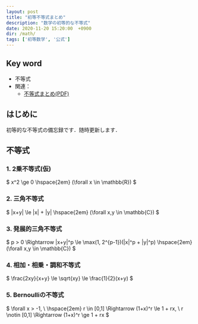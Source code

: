 ```yaml
---
layout: post
title: "初等不等式まとめ"
description: "数学の初等的な不等式"
date: 2020-11-20 15:20:00  +0900
dir: /math/
tags: ['初等数学', '公式']
---
```

<!-- 開発用 -->
<script async src="https://cdnjs.cloudflare.com/ajax/libs/mathjax/2.7.0/MathJax.js?config=TeX-AMS_CHTML"></script>
<script type="text/x-mathjax-config">
 MathJax.Hub.Config({
 tex2jax: {
 inlineMath: [["\\(","\\)"], ['$','$'] ],
 displayMath: [ ['$$','$$'], ["\\[","\\]"] ]
 }
 });
</script>

## Key word
- 不等式
- 関連：
  - [不等式まとめ(PDF)](/math/pdf/inequalities.pdf)

## はじめに
初等的な不等式の備忘録です．随時更新します．

## 不等式
### 1. 2乗不等式(仮)
$ x^2 \ge 0 \hspace{2em} (\forall x \in \mathbb{R}) $

### 2. 三角不等式
$ |x+y| \le |x| + |y| \hspace{2em} (\forall x,y \in \mathbb{C}) $

### 3. 発展的三角不等式
$ p > 0 \Rightarrow |x+y|^p \le \max(1, 2^{p-1})(|x|^p + |y|^p) \hspace{2em} (\forall x,y \in \mathbb{C}) $


### 4. 相加・相乗・調和不等式
$ \frac{2xy}{x+y} \le \sqrt{xy} \le \frac{1}{2}(x+y) $

### 5. Bernoulliの不等式
$ \forall x > -1, \\ \hspace{2em} r \in [0,1] \Rightarrow (1+x)^r \le 1 + rx, \ r \notin [0,1] \Rightarrow (1+x)^r \ge 1 + rx $
